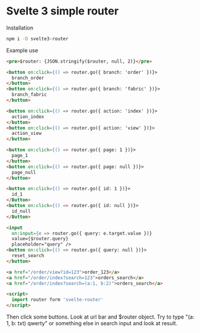 # Svelte 3 simple router

Installation
```Bash
npm i -D svelte3-router
```

Example use
```Html
<pre>$router: {JSON.stringify($router, null, 2)}</pre>

<button on:click={() => router.go({ branch: 'order' })}>
  branch_order
</button>
<button on:click={() => router.go({ branch: 'fabric' })}>
  branch_fabric
</button>

<button on:click={() => router.go({ action: 'index' })}>
  action_index
</button>
<button on:click={() => router.go({ action: 'view' })}>
  action_view
</button>

<button on:click={() => router.go({ page: 1 })}>
  page_1
</button>
<button on:click={() => router.go({ page: null })}>
  page_null
</button>

<button on:click={() => router.go({ id: 1 })}>
  id_1
</Button>
<button on:click={() => router.go({ id: null })}>
  id_null
</Button>

<input
  on:input={e => router.go({ query: e.target.value })}
  value={$router.query}
  placeholder="query" />
<button on:click={() => router.go({ query: null })}>
  reset_search
</button>

<a href="/order/view?id=123">order_123</a>
<a href="/order/index?search=123">orders_search</a>
<a href="/order/index?search=(a:1, b:2)">orders_search</a>

<script>
  import router form 'svelte-router'
</script>
```
Then click some buttons. Look at url bar and $router object. Try to type "(a: 1, b: txt) qwerty" or something else in search input and look at result.

